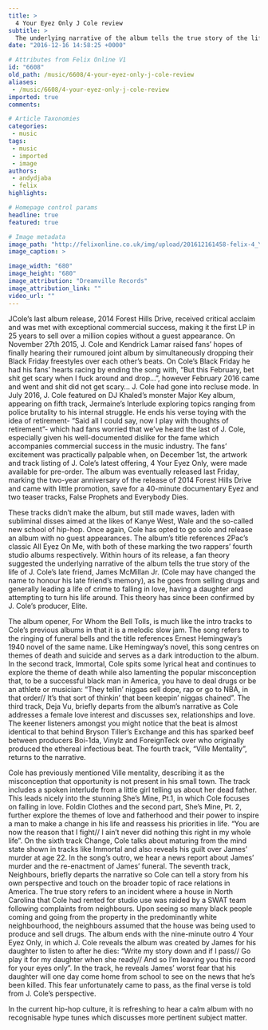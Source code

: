 ```yaml
---
title: >
  4 Your Eyez Only J Cole review
subtitle: >
  The underlying narrative of the album tells the true story of the life of J. Cole’s late friend James McMillan
date: "2016-12-16 14:58:25 +0000"

# Attributes from Felix Online V1
id: "6608"
old_path: /music/6608/4-your-eyez-only-j-cole-review
aliases:
 - /music/6608/4-your-eyez-only-j-cole-review
imported: true
comments:

# Article Taxonomies
categories:
 - music
tags:
 - music
 - imported
 - image
authors:
 - andydjaba
 - felix
highlights:

# Homepage control params
headline: true
featured: true

# Image metadata
image_path: "http://felixonline.co.uk/img/upload/201612161458-felix-4_Your_Eyes_Only.jpg"
image_caption: >

image_width: "680"
image_height: "680"
image_attribution: "Dreamville Records"
image_attribution_link: ""
video_url: ""
---
```


JCole’s last album release, 2014 Forest Hills Drive, received critical acclaim and was met with exceptional commercial success, making it the first LP in 25 years to sell over a million copies without a guest appearance. On November 27th 2015, J. Cole and Kendrick Lamar raised fans’ hopes of finally hearing their rumoured joint album by simultaneously dropping their Black Friday freestyles over each other’s beats. On Cole’s Black Friday he had his fans’ hearts racing by ending the song with, “But this February, bet shit get scary when I fuck around and drop…”, however February 2016 came and went and shit did not get scary… J. Cole had gone into recluse mode. In July 2016, J. Cole featured on DJ Khaled’s monster Major Key album, appearing on fifth track, Jermaine’s Interlude exploring topics ranging from police brutality to his internal struggle. He ends his verse toying with the idea of retirement- “Said all I could say, now I play with thoughts of retirement”- which had fans worried that we’ve heard the last of J. Cole, especially given his well-documented dislike for the fame which accompanies commercial success in the music industry. The fans’ excitement was practically palpable when, on December 1st, the artwork and track listing of J. Cole’s latest offering, 4 Your Eyez Only, were made available for pre-order. The album was eventually released last Friday, marking the two-year anniversary of the release of 2014 Forest Hills Drive and came with little promotion, save for a 40-minute documentary Eyez and two teaser tracks, False Prophets and Everybody Dies.

These tracks didn’t make the album, but still made waves, laden with subliminal disses aimed at the likes of Kanye West, Wale and the so-called new school of hip-hop.
Once again, Cole has opted to go solo and release an album with no guest appearances. The album’s title references 2Pac’s classic All Eyez On Me, with both of these marking the two rappers’ fourth studio albums respectively. Within hours of its release, a fan theory suggested the underlying narrative of the album tells the true story of the life of J. Cole’s late friend, James McMillan Jr. (Cole may have changed the name to honour his late friend’s memory), as he goes from selling drugs and generally leading a life of crime to falling in love, having a daughter and attempting to turn his life around. This theory has since been confirmed by J. Cole’s producer, Elite.

The album opener, For Whom the Bell Tolls, is much like the intro tracks to Cole’s previous albums in that it is a melodic slow jam. The song refers to the ringing of funeral bells and the title references Ernest Hemingway’s 1940 novel of the same name. Like Hemingway’s novel, this song centres on themes of death and suicide and serves as a dark introduction to the album. In the second track, Immortal, Cole spits some lyrical heat and continues to explore the theme of death while also lamenting the popular misconception that, to be a successful black man in America, you have to deal drugs or be an athlete or musician: “They tellin’ niggas sell dope, rap or go to NBA, in that order// It’s that sort of thinkin’ that been keepin’ niggas chained”. The third track, Deja Vu, briefly departs from the album’s narrative as Cole addresses a female love interest and discusses sex, relationships and love. The keener listeners amongst you might notice that the beat is almost identical to that behind Bryson Tiller’s Exchange and this has sparked beef between producers Boi-1da, Vinylz and ForeignTeck over who originally produced the ethereal infectious beat. The fourth track, “Ville Mentality”, returns to the narrative.

Cole has previously mentioned Ville mentality, describing it as the misconception that opportunity is not present in his small town. The track includes a spoken interlude from a little girl telling us about her dead father. This leads nicely into the stunning She’s Mine, Pt.1, in which Cole focuses on falling in love. Foldin Clothes and the second part, She’s Mine, Pt. 2, further explore the themes of love and fatherhood and their power to inspire a man to make a change in his life and reassess his priorities in life. “You are now the reason that I fight// I ain’t never did nothing this right in my whole life”. On the sixth track Change, Cole talks about maturing from the mind state shown in tracks like Immortal and also reveals his guilt over James’ murder at age 22. In the song’s outro, we hear a news report about James’ murder and the re-enactment of James’ funeral. The seventh track, Neighbours, briefly departs the narrative so Cole can tell a story from his own perspective and touch on the broader topic of race relations in America. The true story refers to an incident where a house in North Carolina that Cole had rented for studio use was raided by a SWAT team following complaints from neighbours. Upon seeing so many black people coming and going from the property in the predominantly white neighbourhood, the neighbours assumed that the house was being used to produce and sell drugs. The album ends with the nine-minute outro 4 Your Eyez Only, in which J. Cole reveals the album was created by James for his daughter to listen to after he dies: “Write my story down and if I pass// Go play it for my daughter when she ready// And so I’m leaving you this record for your eyes only”. In the track, he reveals James’ worst fear that his daughter will one day come home from school to see on the news that he’s been killed. This fear unfortunately came to pass, as the final verse is told from J. Cole’s perspective.

In the current hip-hop culture, it is refreshing to hear a calm album with no recognisable hype tunes which discusses more pertinent subject matter.
